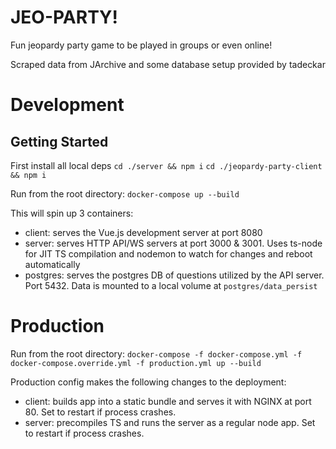 # JEO-PARTY!
Fun jeopardy party game to be played in groups or even online!

Scraped data from JArchive and some database setup provided by tadeckar

# Development
## Getting Started

First install all local deps
`cd ./server && npm i`
`cd ./jeopardy-party-client && npm i`

Run from the root directory:
`docker-compose up --build`

This will spin up 3 containers:
- client: serves the Vue.js development server at port 8080
- server: serves HTTP API/WS servers at port 3000 & 3001. Uses ts-node for JIT TS compilation and nodemon to watch for changes and reboot automatically
- postgres: serves the postgres DB of questions utilized by the API server. Port 5432. Data is mounted to a local volume at `postgres/data_persist`

# Production

Run from the root directory:
`docker-compose -f docker-compose.yml -f docker-compose.override.yml -f production.yml up --build`

Production config makes the following changes to the deployment:
- client: builds app into a static bundle and serves it with NGINX at port 80. Set to restart if process crashes.
- server: precompiles TS and runs the server as a regular node app. Set to restart if process crashes.

